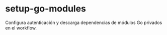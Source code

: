 
# setup-go-modules

Configura autenticación y descarga dependencias de módulos Go privados en el workflow.
